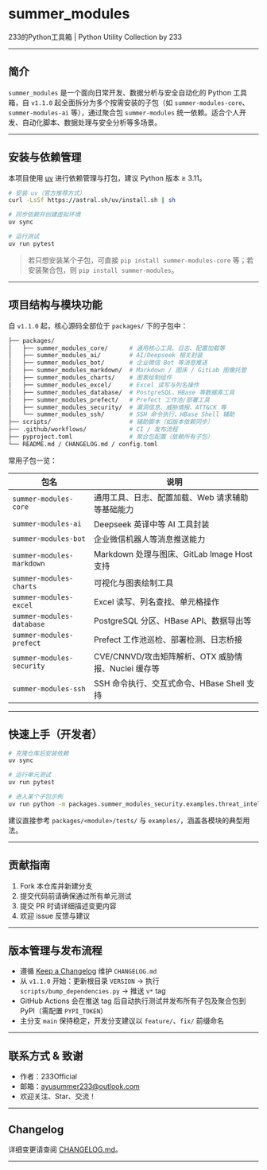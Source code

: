 # summer_modules

233的Python工具箱 | Python Utility Collection by 233

---

## 简介

`summer_modules` 是一个面向日常开发、数据分析与安全自动化的 Python 工具箱，自 `v1.1.0` 起全面拆分为多个按需安装的子包（如 `summer-modules-core`、`summer-modules-ai` 等），通过聚合包 `summer-modules` 统一依赖。适合个人开发、自动化脚本、数据处理与安全分析等多场景。

---

## 安装与依赖管理

本项目使用 [uv](https://github.com/astral-sh/uv) 进行依赖管理与打包，建议 Python 版本 ≥ 3.11。

```bash
# 安装 uv（官方推荐方式）
curl -LsSf https://astral.sh/uv/install.sh | sh

# 同步依赖并创建虚拟环境
uv sync

# 运行测试
uv run pytest
```

> 若只想安装某个子包，可直接 `pip install summer-modules-core` 等；若安装聚合包，则 `pip install summer-modules`。

---

## 项目结构与模块功能

自 `v1.1.0` 起，核心源码全部位于 `packages/` 下的子包中：

```bash
├── packages/
│   ├── summer_modules_core/      # 通用核心工具、日志、配置加载等
│   ├── summer_modules_ai/        # AI/Deepseek 相关封装
│   ├── summer_modules_bot/       # 企业微信 Bot 等消息推送
│   ├── summer_modules_markdown/  # Markdown / 图床 / GitLab 图像托管
│   ├── summer_modules_charts/    # 图表绘制组件
│   ├── summer_modules_excel/     # Excel 读写与列名操作
│   ├── summer_modules_database/  # PostgreSQL、HBase 等数据库工具
│   ├── summer_modules_prefect/   # Prefect 工作池/部署工具
│   ├── summer_modules_security/  # 漏洞信息、威胁情报、ATT&CK 等
│   └── summer_modules_ssh/       # SSH 命令执行、HBase Shell 辅助
├── scripts/                      # 辅助脚本（如版本依赖同步）
├── .github/workflows/            # CI / 发布流程
├── pyproject.toml                # 聚合包配置（依赖所有子包）
└── README.md / CHANGELOG.md / config.toml
```

常用子包一览：

| 包名 | 说明 |
| --- | --- |
| `summer-modules-core` | 通用工具、日志、配置加载、Web 请求辅助等基础能力 |
| `summer-modules-ai` | Deepseek 英译中等 AI 工具封装 |
| `summer-modules-bot` | 企业微信机器人等消息推送能力 |
| `summer-modules-markdown` | Markdown 处理与图床、GitLab Image Host 支持 |
| `summer-modules-charts` | 可视化与图表绘制工具 |
| `summer-modules-excel` | Excel 读写、列名查找、单元格操作 |
| `summer-modules-database` | PostgreSQL 分区、HBase API、数据导出等 |
| `summer-modules-prefect` | Prefect 工作池巡检、部署检测、日志桥接 |
| `summer-modules-security` | CVE/CNNVD/攻击矩阵解析、OTX 威胁情报、Nuclei 缓存等 |
| `summer-modules-ssh` | SSH 命令执行、交互式命令、HBase Shell 支持 |

---

## 快速上手（开发者）

```bash
# 克隆仓库后安装依赖
uv sync

# 运行单元测试
uv run pytest

# 进入某个子包示例
uv run python -m packages.summer_modules_security.examples.threat_intelligence.otx.example_otx_api
```

建议直接参考 `packages/<module>/tests/` 与 `examples/`，涵盖各模块的典型用法。

---

## 贡献指南

1. Fork 本仓库并新建分支
2. 提交代码前请确保通过所有单元测试
3. 提交 PR 时请详细描述变更内容
4. 欢迎 issue 反馈与建议

---

## 版本管理与发布流程

- 遵循 [Keep a Changelog](https://keepachangelog.com/zh-CN/) 维护 `CHANGELOG.md`
- 从 `v1.1.0` 开始：更新根目录 `VERSION` → 执行 `scripts/bump_dependencies.py` → 推送 `v*` tag
- GitHub Actions 会在推送 tag 后自动执行测试并发布所有子包及聚合包到 PyPI（需配置 `PYPI_TOKEN`）
- 主分支 `main` 保持稳定，开发分支建议以 `feature/`、`fix/` 前缀命名

---

## 联系方式 & 致谢

- 作者：233Official
- 邮箱：<ayusummer233@outlook.com>
- 欢迎关注、Star、交流！

---

## Changelog

详细变更请查阅 [CHANGELOG.md](CHANGELOG.md)。

---
